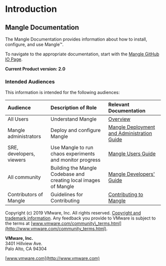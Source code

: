# Introduction

## Mangle Documentation

The Mangle Documentation provides information about how to install, configure, and use Mangle™.

To navigate to the appropriate documentation, start with the [Mangle GitHub IO Page](https://vmware.github.io/mangle/).

**Current Product version: 2.0**

### Intended Audiences

This information is intended for the following audiences:

| **Audience** | **Description of Role** | **Relevant Documentation** |
| :--- | :--- | :--- |
| All Users | Understand Mangle | [Overview](overview.md) |
| Mangle administrators | Deploy and configure Mangle | [Mangle Deployment and Administration Guide](mangle-administration/) |
| SRE, developers, viewers | Use Mangle to run chaos experiments and monitor progress | [Mangle Users Guide](sre-developers-and-users/) |
| All community | Building the Mangle Codebase and creating local images of Mangle | [Mangle Developers' Guide](building-the-mangle-codebase.md) |
| Contributors of Mangle | Guidelines for Contributing | [Contributing to Mangle](contributing-to-mangle.md) |

Copyright \(c\) 2019 VMware, Inc. All rights reserved. [Copyright and trademark information](http://pubs.vmware.com/copyright-trademark.html). Any feedback you provide to VMware is subject to the terms at [www.vmware.com/community\_terms.html](http://www.vmware.com/community_terms.html).

**VMware, Inc.**  
3401 Hillview Ave.  
Palo Alto, CA 94304

[www.vmware.com](http://www.vmware.com)

